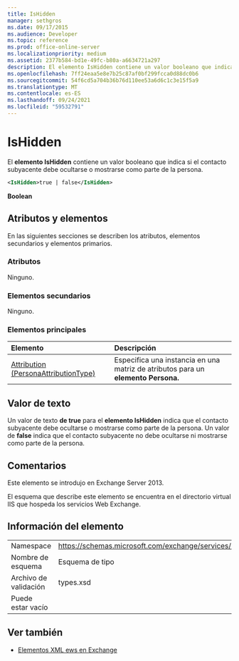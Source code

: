 ```yaml
---
title: IsHidden
manager: sethgros
ms.date: 09/17/2015
ms.audience: Developer
ms.topic: reference
ms.prod: office-online-server
ms.localizationpriority: medium
ms.assetid: 2377b584-bd1e-49fc-b80a-a6634721a297
description: El elemento IsHidden contiene un valor booleano que indica si el contacto subyacente debe ocultarse o mostrarse como parte de la persona.
ms.openlocfilehash: 7ff24eaa5e8e7b25c87af0bf299fcca0d88dc0b6
ms.sourcegitcommit: 54f6cd5a704b36b76d110ee53a6d6c1c3e15f5a9
ms.translationtype: MT
ms.contentlocale: es-ES
ms.lasthandoff: 09/24/2021
ms.locfileid: "59532791"
---
```

# <a name="ishidden"></a>IsHidden

El **elemento IsHidden** contiene un valor booleano que indica si el contacto subyacente debe ocultarse o mostrarse como parte de la persona. 
  
```XML
<IsHidden>true | false</IsHidden>
```

 **Boolean**
## <a name="attributes-and-elements"></a>Atributos y elementos

En las siguientes secciones se describen los atributos, elementos secundarios y elementos primarios.
  
### <a name="attributes"></a>Atributos

Ninguno.
  
### <a name="child-elements"></a>Elementos secundarios

Ninguno.
  
### <a name="parent-elements"></a>Elementos principales

|**Elemento**|**Descripción**|
|:-----|:-----|
|[Attribution (PersonaAttributionType)](attribution-personaattributiontype.md) <br/> |Especifica una instancia en una matriz de atributos para un **elemento Persona.**  <br/> |
   
## <a name="text-value"></a>Valor de texto

Un valor de texto **de true** para el **elemento IsHidden** indica que el contacto subyacente debe ocultarse o mostrarse como parte de la persona. Un valor de **false** indica que el contacto subyacente no debe ocultarse ni mostrarse como parte de la persona. 
  
## <a name="remarks"></a>Comentarios

Este elemento se introdujo en Exchange Server 2013.
  
El esquema que describe este elemento se encuentra en el directorio virtual IIS que hospeda los servicios Web Exchange.
  
## <a name="element-information"></a>Información del elemento

|||
|:-----|:-----|
|Namespace  <br/> |https://schemas.microsoft.com/exchange/services/2006/types  <br/> |
|Nombre de esquema  <br/> |Esquema de tipo  <br/> |
|Archivo de validación  <br/> |types.xsd  <br/> |
|Puede estar vacío  <br/> ||
   
## <a name="see-also"></a>Ver también



- [Elementos XML ews en Exchange](ews-xml-elements-in-exchange.md)

